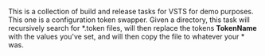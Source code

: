 This is a collection of build and release tasks for VSTS for demo purposes.  This one is a configuration token
swapper.  Given a directory, this task will recursively search for *.token files, will then replace the tokens __TokenName__ with 
the values you've set, and will then copy the file to whatever your * was.